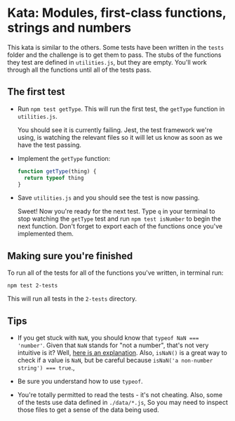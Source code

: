 # Kata: Modules, first-class functions, strings and numbers

This kata is similar to the others. Some tests have been written in the `tests` folder and the challenge is to get them to pass. The stubs of the functions they test are defined in `utilities.js`, but they are empty. You'll work through all the functions until all of the tests pass.

## The first test

- Run `npm test getType`. This will run the first test, the `getType` function in `utilities.js`.

  You should see it is currently failing. Jest, the test framework we're using, is watching the relevant files so it will let us know as soon as we have the test passing.

- Implement the `getType` function:

  ```js
  function getType(thing) {
    return typeof thing
  }
  ```

- Save `utilities.js` and you should see the test is now passing.

  Sweet! Now you're ready for the next test. Type `q` in your terminal to stop watching the `getType` test and run `npm test isNumber` to begin the next function. Don't forget to export each of the functions once you've implemented them.

## Making sure you're finished

To run all of the tests for all of the functions you've written, in terminal run:

```
npm test 2-tests
```

This will run all tests in the `2-tests` directory.

## Tips

- If you get stuck with `NaN`, you should know that `typeof NaN === 'number'`. Given that `NaN` stands for "not a number", that's not very intuitive is it? Well, [here is an explanation](http://stackoverflow.com/questions/2801601/why-does-typeof-nan-return-number). Also, `isNaN()` is a great way to check if a value is `NaN`, but be careful because `isNaN('a non-number string') === true`.,

- Be sure you understand how to use `typeof`.

- You're totally permitted to read the tests - it's not cheating. Also, some of the tests use data defined in `./data/*.js`, So you may need to inspect those files to get a sense of the data being used.
